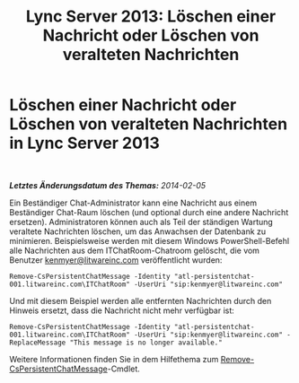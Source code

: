 ﻿---
title: 'Lync Server 2013: Löschen einer Nachricht oder Löschen von veralteten Nachrichten'
TOCTitle: Löschen einer Nachricht oder Löschen von veralteten Nachrichten
ms:assetid: 3f0c612d-6dfd-41a4-a5fe-5ff3448eb0ce
ms:mtpsurl: https://technet.microsoft.com/de-de/library/JJ215874(v=OCS.15)
ms:contentKeyID: 49293781
ms.date: 05/19/2016
mtps_version: v=OCS.15
ms.translationtype: HT
---

# Löschen einer Nachricht oder Löschen von veralteten Nachrichten in Lync Server 2013

 

_**Letztes Änderungsdatum des Themas:** 2014-02-05_

Ein Beständiger Chat-Administrator kann eine Nachricht aus einem Beständiger Chat-Raum löschen (und optional durch eine andere Nachricht ersetzen). Administratoren können auch als Teil der ständigen Wartung veraltete Nachrichten löschen, um das Anwachsen der Datenbank zu minimieren. Beispielsweise werden mit diesem Windows PowerShell-Befehl alle Nachrichten aus dem ITChatRoom-Chatroom gelöscht, die vom Benutzer kenmyer@litwareinc.com veröffentlicht wurden:

    Remove-CsPersistentChatMessage -Identity "atl-persistentchat-001.litwareinc.com\ITChatRoom" -UserUri "sip:kenmyer@litwareinc.com"

Und mit diesem Beispiel werden alle entfernten Nachrichten durch den Hinweis ersetzt, dass die Nachricht nicht mehr verfügbar ist:

    Remove-CsPersistentChatMessage -Identity "atl-persistentchat-001.litwareinc.com\ITChatRoom" -UserUri "sip:kenmyer@litwareinc.com" -ReplaceMessage "This message is no longer available."

Weitere Informationen finden Sie in dem Hilfethema zum [Remove-CsPersistentChatMessage](https://docs.microsoft.com/en-us/powershell/module/skype/Remove-CsPersistentChatMessage)-Cmdlet.

